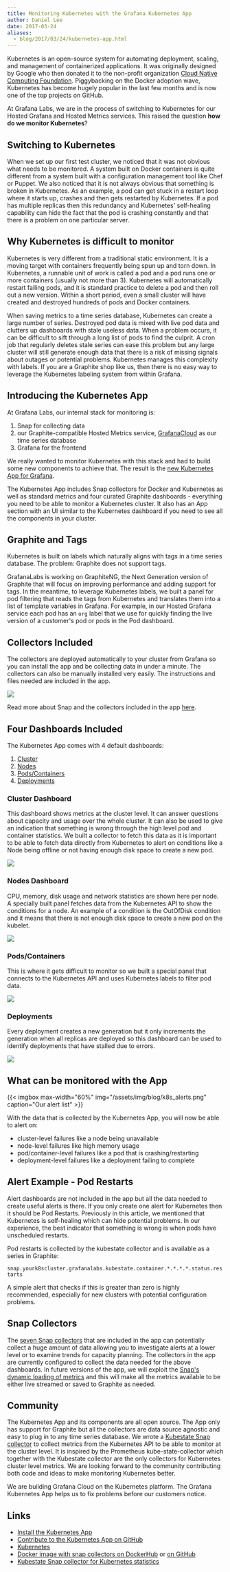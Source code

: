 ```yaml
---
title: Monitoring Kubernetes with the Grafana Kubernetes App
author: Daniel Lee
date: 2017-03-24
aliases:
  - blog/2017/03/24/kubernetes-app.html
---
```


Kubernetes is an open-source system for automating deployment, scaling, and management of containerized applications. It was originally designed by Google who then donated it to the non-profit organization [Cloud Native Computing Foundation](https://www.cncf.io/). Piggybacking on the Docker adoption wave, Kubernetes has become hugely popular in the last few months and is now one of the top projects on GitHub.

At Grafana Labs, we are in the process of switching to Kubernetes for our Hosted Grafana and Hosted Metrics services. This raised the question **how do we monitor Kubernetes**?

## Switching to Kubernetes

When we set up our first test cluster, we noticed that it was not obvious what needs to be monitored. A system built on Docker containers is quite different from a system built with a configuration management tool like Chef or Puppet. We also noticed that it is not always obvious that something is broken in Kubernetes. As an example, a pod can get stuck in a restart loop where it starts up, crashes and then gets restarted by Kubernetes. If a pod has multiple replicas then this redundancy and Kubernetes' self-healing capability can hide the fact that the pod is crashing constantly and that there is a problem on one particular server.

## Why Kubernetes is difficult to monitor

Kubernetes is very different from a traditional static environment. It is a moving target with containers frequently being spun up and torn down. In Kubernetes, a runnable unit of work is called a pod and a pod runs one or more containers (usually not more than 3). Kubernetes will automatically restart failing pods, and it is standard practice to delete a pod and then roll out a new version. Within a short period, even a small cluster will have created and destroyed hundreds of pods and Docker containers.

When saving metrics to a time series database, Kubernetes can create a large number of series. Destroyed pod data is mixed with live pod data and clutters up dashboards with stale useless data. When a problem occurs, it can be difficult to sift through a long list of pods to find the culprit. A cron job that regularly deletes stale series can ease this problem but any large cluster will still generate enough data that there is a risk of missing signals about outages or potential problems. Kubernetes manages this complexity with labels. If you are a Graphite shop like us, then there is no easy way to leverage the Kubernetes labeling system from within Grafana.

## Introducing the Kubernetes App

At Grafana Labs, our internal stack for monitoring is:

1. Snap for collecting data 
2. our Graphite-compatible Hosted Metrics service, [GrafanaCloud](https://grafana.com/cloud) as our time series database
3. Grafana for the frontend

We really wanted to monitor Kubernetes with this stack and had to build some new components to achieve that. The result is the [new Kubernetes App for Grafana](https://grafana.com/plugins/raintank-kubernetes-app).

The Kubernetes App includes Snap collectors for Docker and Kubernetes as well as standard metrics and four curated Graphite dashboards  - everything you need to be able to monitor a Kubernetes cluster. It also has an App section with an UI similar to the Kubernetes dashboard if you need to see all the components in your cluster.

## Graphite and Tags

Kubernetes is built on labels which naturally aligns with tags in a time series database. The problem: Graphite does not support tags.

GrafanaLabs is working on GraphiteNG, the Next Generation version of Graphite that will focus on improving performance and adding support for tags. In the meantime, to leverage Kubernetes labels, we built a panel for pod filtering that reads the tags from Kubernetes and translates them into a list of template variables in Grafana. For example, in our Hosted Grafana service each pod has an `org` label that we use for quickly finding the live version of a customer's pod or pods in the Pod dashboard.

## Collectors Included

The collectors are deployed automatically to your cluster from Grafana so you can install the app and be collecting data in under a minute. The collectors can also be manually installed very easily. The instructions and files needed are included in the app.

![](/assets/img/blog/k8s_app_deploybutton.png)

Read more about Snap and the collectors included in the app [here](https://github.com/grafana/kubernetes-app#technical-details).

## Four Dashboards Included

The Kubernetes App comes with 4 default dashboards:

1. [Cluster](#cluster)
2. [Nodes](#nodes)
3. [Pods/Containers](#pods_containers)
4. [Deployments](#deployments)

<a name="cluster"></a>
### Cluster Dashboard

This dashboard shows metrics at the cluster level. It can answer questions about capacity and usage over the whole cluster. It can also be used to give an indication that something is wrong through the high level pod and container statistics. We built a collector to fetch this data as it is important to be able to fetch data directly from Kubernetes to alert on conditions like a Node being offline or not having enough disk space to create a new pod.

![](/assets/img/blog/k8s_app_cluster_dashboard.png)
<a name="nodes"></a>
### Nodes Dashboard

CPU, memory, disk usage and network statistics are shown here per node. A specially built panel fetches data from the Kubernetes API to show the conditions for a node. An example of a condition is the OutOfDisk condition and it means that there is not enough disk space to create a new pod on the kubelet.

![](/assets/img/blog/k8s_app_node_dashboard.png)
<a name="pods_containers"></a>
### Pods/Containers

This is where it gets difficult to monitor so we built a special panel that connects to the Kubernetes API and uses Kubernetes labels to filter pod data.

![](/assets/img/blog/k8s_app_pod_dashboard_ops.png)
<a name="deployments"></a>
### Deployments

Every deployment creates a new generation but it only increments the generation when all replicas are deployed so this dashboard can be used to identify deployments that have stalled due to errors.

![](/assets/img/blog/k8s_app_pod_dashboard_deployments.png)

## What can be monitored with the App

{{< imgbox max-width="60%" img="/assets/img/blog/k8s_alerts.png" caption="Our alert list" >}}

With the data that is collected by the Kubernetes App, you will now be able to alert on:

- cluster-level failures like a node being unavailable
- node-level failures like high memory usage
- pod/container-level failures like a pod that is crashing/restarting
- deployment-level failures like a deployment failing to complete

## Alert Example - Pod Restarts

Alert dashboards are not included in the app but all the data needed to create useful alerts is there. If you only create one alert for Kubernetes then it should be Pod Restarts. Previously in this article, we mentioned that Kubernetes is self-healing which can hide potential problems. In our experience, the best indicator that something is wrong is when pods have unscheduled restarts.

Pod restarts is collected by the kubestate collector and is available as a series in Graphite:

`snap.yourk8scluster.grafanalabs.kubestate.container.*.*.*.*.status.restarts`

A simple alert that checks if this is greater than zero is highly recommended, especially for new clusters with potential configuration problems.

## Snap Collectors

The [seven Snap collectors](https://github.com/raintank/kubernetes-app/blob/master/README.md#technical-details) that are included in the app can potentially collect a huge amount of data allowing you to investigate alerts at a lower level or to examine trends for capacity planning. The collectors in the app are currently configured to collect the data needed for the above dashboards. In future versions of the app, we will exploit the [Snap's dynamic loading of metrics](https://grafana.com/blog/2016/03/31/using-grafana-with-intels-snap-for-ad-hoc-metric-exploration/) and this will make all the metrics available to be either live streamed or saved to Graphite as needed.

## Community

The Kubernetes App and its components are all open source. The App only has support for Graphite but all the collectors are data source agnostic and easy to plug in to any time series database. We wrote a [Kubestate Snap collector](https://github.com/grafana/snap-plugin-collector-kubestate) to collect metrics from the Kubernetes API to be able to monitor at the cluster level. It is inspired by the Prometheus kube-state-collector which together with the Kubestate collector are the only collectors for Kubernetes cluster level metrics. We are looking forward to the community contributing both code and ideas to make monitoring Kubernetes better.

We are building Grafana Cloud on the Kubernetes platform. The Grafana Kubernetes App helps us to fix problems before our customers notice.

## Links

- [Install the Kubernetes App](https://grafana.net/plugins/raintank-kubernetes-app)
- [Contribute to the Kubernetes App on GitHub](https://github.com/raintank/kubernetes-app)
- [Kubernetes](https://kubernetes.io/)
- [Docker image with snap collectors on DockerHub](https://hub.docker.com/r/raintank/snap_k8s/) or [on GitHub](https://github.com/raintank/snap_k8s)
- [Kubestate Snap collector for Kubernetes statistics](https://github.com/grafana/snap-plugin-collector-kubestate)
